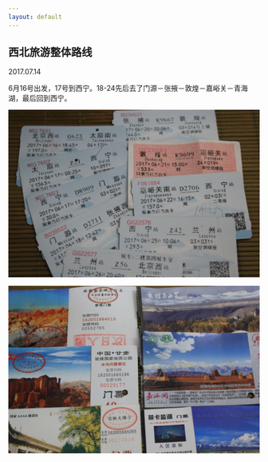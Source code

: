 ```yaml
---
layout: default
---
```


## 西北旅游整体路线

2017.07.14

6月16号出发，17号到西宁。18-24先后去了门源－张掖－敦煌－嘉峪关－青海湖，最后回到西宁。

![xibei-1](./../images/xibei/total-1.jpg?raw=true)

![xibei-2](./../images/xibei/total-2.jpg?raw=true)
